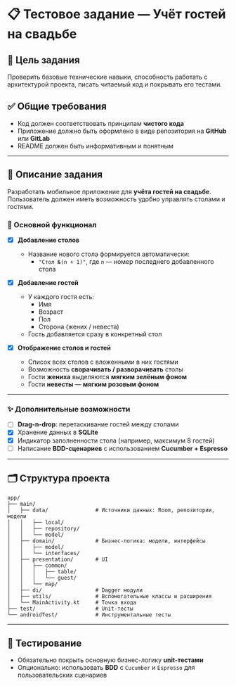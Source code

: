 # 📋 Тестовое задание — Учёт гостей на свадьбе

## 🧠 Цель задания

Проверить базовые технические навыки, способность работать с архитектурой проекта, писать читаемый код и покрывать его тестами.

## ✅ Общие требования

- Код должен соответствовать принципам **чистого кода**
- Приложение должно быть оформлено в виде репозитория на **GitHub** или **GitLab**
- README должен быть информативным и понятным

---

## 📱 Описание задания

Разработать мобильное приложение для **учёта гостей на свадьбе**. Пользователь должен иметь возможность удобно управлять столами и гостями.

### 🔧 Основной функционал

- [x] **Добавление столов**
    - Название нового стола формируется автоматически:
        - `"Стол №(n + 1)"`, где `n` — номер последнего добавленного стола

- [x] **Добавление гостей**
    - У каждого гостя есть:
        - Имя
        - Возраст
        - Пол
        - Сторона (жених / невеста)
    - Гость добавляется сразу в конкретный стол

- [x] **Отображение столов и гостей**
    - Список всех столов с вложенными в них гостями
    - Возможность **сворачивать / разворачивать** столы
    - Гости **жениха** выделяются **мягким зелёным фоном**
    - Гости **невесты** — **мягким розовым фоном**

---

### ✨ Дополнительные возможности

- [ ] **Drag-n-drop**: перетаскивание гостей между столами
- [x] Хранение данных в **SQLite**
- [x] Индикатор заполненности стола (например, максимум 8 гостей)
- [ ] Написание **BDD-сценариев** с использованием **Cucumber + Espresso**

---

## 🗂 Структура проекта

```text
app/
├── main/
│   ├── data/               # Источники данных: Room, репозитории, модели
│   │   ├── local/
│   │   ├── repository/
│   │   └── model/
│   ├── domain/             # Бизнес-логика: модели, интерфейсы
│   │   ├── model/
│   │   └── interfaces/
│   ├── presentation/       # UI
│   │   ├── common/
│   │   │   ├── table/
│   │   │   └── guest/
│   │   └── map/
│   ├── di/                 # Dagger модули
│   ├── utils/              # Вспомогательные классы и расширения
│   └── MainActivity.kt     # Точка входа
├── test/                   # Unit-тесты 
└── androidTest/            # Инструментальные тесты
```

---

## 🧪 Тестирование

- Обязательно покрыть основную бизнес-логику **unit-тестами**
- Опционально: использовать **BDD** с `Cucumber` и `Espresso` для пользовательских сценариев

